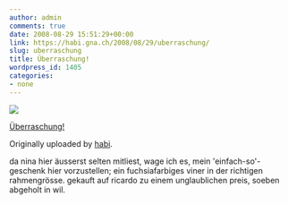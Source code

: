 ```yaml
---
author: admin
comments: true
date: 2008-08-29 15:51:29+00:00
link: https://habi.gna.ch/2008/08/29/uberraschung/
slug: uberraschung
title: Überraschung!
wordpress_id: 1405
categories:
- none
---
```


[![](https://static.flickr.com/3057/2808172565_ac71406081_m.jpg)](https://www.flickr.com/photos/habi/2808172565/)

[Überraschung!](https://www.flickr.com/photos/habi/2808172565/)

Originally uploaded by [habi](https://www.flickr.com/people/habi/).
 
da nina hier äusserst selten mitliest, wage ich es, mein 'einfach-so'- geschenk hier vorzustellen; ein fuchsiafarbiges viner in der richtigen rahmengrösse.
gekauft auf ricardo zu einem unglaublichen preis, soeben abgeholt in wil.
